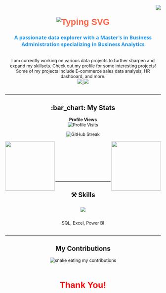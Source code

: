 <img align="right" src="https://visitor-badge.laobi.icu/badge?page_id=rithulshaji.rithulshaji" />

<h1 align="center" style="font-family: 'Arial Black', Gadget, sans-serif; color: #FF6347;">
  <img src="https://readme-typing-svg.herokuapp.com/?font=Righteous&size=35&center=true&vCenter=true&width=600&height=70&duration=4000&lines=%F0%9F%91%8B+Hi+There!+;+I'm+Rithul+Shaji!;" alt="Typing SVG" />
</h1>

<h3 align="center" style="font-family: 'Segoe UI', Tahoma, Geneva, Verdana, sans-serif; color: #2196F3;">A passionate data explorer with a Master's in Business Administration specializing in Business Analytics </h3>

<br/>

<div align="center">
   I am currently working on various data projects to further sharpen and expand my skillsets. Check out my profile for some interesting projects! Some of my projects include E-commerce sales data analysis, HR dashboard, and more.<br>
</div>

<div align="center">
  <a href="mailto:rithulshaji.nitc@gmail.com">
    <img src="https://img.shields.io/badge/Gmail-333333?style=for-the-badge&logo=gmail&logoColor=red" />
  </a>
  <a href="https://www.linkedin.com/in/rithulshaji/" target="_blank">
    <img src="https://img.shields.io/badge/LinkedIn-0077B5?style=for-the-badge&logo=linkedin&logoColor=white" target="_blank" />
  </a>
</div>


<br/>

<hr> <h2 align="center">:bar_chart: My Stats</h2>

<p align="center">
  <b>Profile Views</b><br>
  <img src="https://profile-counter.glitch.me/rithulshaji/count.svg" alt="Profile Visits" />
</p>

<p align="center">
  <img src="http://github-readme-streak-stats.herokuapp.com?user=rithulshaji&theme=dark&background=000000" alt="GitHub Streak" />
</p>

<div>
  <p align="left">
  <img src="https://github-readme-stats.vercel.app/api?username=rithulshaji&show_icons=true&theme=merko" align="left" height="160em">
<p align="left">
  <img src="https://github-readme-stats.vercel.app/api/top-langs/?username=rithulshaji&layout=compact&theme=vision-friendly-dark" align="right" height="160em">
  <br/>
  <br/>
  <br/>
  <br/>
</div>

<br/>
<br/>

<hr> <h2 align="center">⚒️ Skills</h2>

<div align="center">
  <img src="https://skillicons.dev/icons?i=python,r,pandas" style="margin: 10px;" />
  <br/>
  <br/>
SQL, Excel, Power BI
   
</div>

<br/>

<hr> <h2 align="center"> My Contributions </h2>

<div align="center">
  <img alt="snake eating my contributions" src="https://raw.githubusercontent.com/rithulshaji/rithulshaji/main/github-contribution-grid-snake.svg" />
</div>

<br/>

<h1 align="center" style="font-family: 'Arial Black', Gadget, sans-serif; color: red;">
  Thank You!
</h1>
